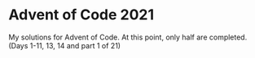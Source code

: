 # Advent of Code 2021 

My solutions for Advent of Code.  At this point, only half are completed.  (Days 1-11, 13, 14 and part 1 of 21)

